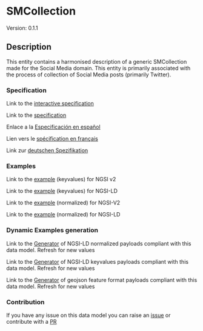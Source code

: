 # SMCollection
Version: 0.1.1

## Description 

This entity contains a harmonised description of a generic SMCollection made for the Social Media domain. This entity is primarily associated with the process of collection of Social Media posts (primarily Twitter).
### Specification

Link to the [interactive specification](https://swagger.lab.fiware.org/?url=https://raw.githubusercontent.com/smart-data-models/dataModel.SocialMedia/master/SMCollection/swagger.yaml)

Link to the [specification](https://github.com/smart-data-models/dataModel.SocialMedia/blob/master/SMCollection/doc/spec.md)

Enlace a la [Especificación en español](https://github.com/smart-data-models/dataModel.SocialMedia/blob/master/SMCollection/doc/spec_ES.md)

Lien vers le [spécification en français](https://github.com/smart-data-models/dataModel.SocialMedia/blob/master/SMCollection/doc/spec_FR.md)

Link zur [deutschen Spezifikation](https://github.com/smart-data-models/dataModel.SocialMedia/blob/master/SMCollection/doc/spec_DE.md)
### Examples

Link to the [example](https://github.com/smart-data-models/dataModel.SocialMedia/blob/master/SMCollection/examples/example.json) (keyvalues) for NGSI v2

Link to the [example](https://github.com/smart-data-models/dataModel.SocialMedia/blob/master/SMCollection/examples/example.jsonld) (keyvalues) for NGSI-LD

Link to the [example](https://github.com/smart-data-models/dataModel.SocialMedia/blob/master/SMCollection/examples/example-normalized.json) (normalized) for NGSI-V2

Link to the [example](https://github.com/smart-data-models/dataModel.SocialMedia/blob/master/SMCollection/examples/example-normalized.jsonld) (normalized) for NGSI-LD
### Dynamic Examples generation

Link to the [Generator](https://smartdatamodels.org/extra/ngsi-ld_generator.php?schemaUrl=https://raw.githubusercontent.com/smart-data-models/dataModel.SocialMedia/master/SMCollection/schema.json&email=info@smartdatamodels.org) of NGSI-LD normalized payloads compliant with this data model. Refresh for new values

Link to the [Generator](https://smartdatamodels.org/extra/ngsi-ld_generator_keyvalues.php?schemaUrl=https://raw.githubusercontent.com/smart-data-models/dataModel.SocialMedia/master/SMCollection/schema.json&email=info@smartdatamodels.org) of NGSI-LD keyvalues payloads compliant with this data model. Refresh for new values

Link to the [Generator](https://smartdatamodels.org/extra/geojson_features_generator_v1.0.php?schemaUrl=https://raw.githubusercontent.com/smart-data-models/dataModel.SocialMedia/master/SMCollection/schema.json&email=info@smartdatamodels.org) of geojson feature format payloads compliant with this data model. Refresh for new values
### Contribution

 If you have any issue on this data model you can raise an [issue](https://github.com/smart-data-models/dataModel.SocialMedia/issues)  or contribute with a [PR](https://github.com/smart-data-models/dataModel.SocialMedia/pulls)